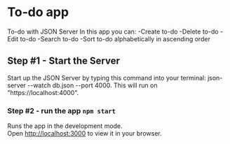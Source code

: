 # To-do app

To-do with JSON Server
In this app you can:
-Create to-do
-Delete to-do
-Edit to-do
-Search to-do
-Sort to-do alphabetically in ascending order

## Step #1 - Start the Server

Start up the JSON Server by typing this command into your terminal: json-server --watch db.json --port 4000. This will run on "https://localhost:4000".

### Step #2 - run the app `npm start`

Runs the app in the development mode.\
Open [http://localhost:3000](http://localhost:3000) to view it in your browser.
